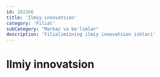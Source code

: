 ```yaml
---
id: 102266
title: 'Ilmiy innovatsion'
category: 'Filial'
subCategory: "Markaz va bo'limlar"
description: 'Filialimizning ilmiy innovatsion ishlari'
---
```


# Ilmiy innovatsion
